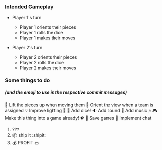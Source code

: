 
### Intended Gameplay

* Player 1's turn
	* Player 1 orients their pieces
	* Player 1 rolls the dice
	* Player 1 makes their moves


* Player 2's turn
	* Player 2 orients their pieces
	* Player 2 rolls the dice
	* Player 2 makes their moves


### Some things to do
##### (and the emoji to use in the respective commit messages)

:muscle: Lift the pieces up when moving them
:movie_camera: Orient the view when a team is assigned
:bulb: Improve lighting :high_brightness:
:game_die: Add dice!
:sound: Add sound
:musical_score: Add music :notes:
:video_game: Make this thing into a game already! :soccer:
:floppy_disk: Save games
:speech_balloon: Implement chat

1. ???
2. :package: ship it :shipit:
3. :moneybag: PROFIT :dollar:

